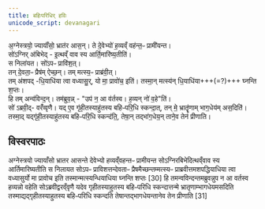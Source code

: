 ```yaml
---
title: बहिःपरिधिर् हविः
unicode_script: devanagari
---
```


अ॒ग्नेस्त्रयो॒ ज्यायाँ॑सो॒ भ्रात॑र आस॒न्। ते दे॒वेभ्यो॑ ह॒व्यव्ँ वह॑न्त॒ᳶ प्रामी॑यन्त।  
सो॑ऽग्निर् अ॑बिभेद् - इ॒त्थव्ँ वाव स्य आर्ति॒मारि॑ष्य॒तीति॑।  
स निला॑यत। सो॑ऽपᳶ प्रावि॑श॒त्।  
तन् दे॒वता॒ᳶ प्रैष॑म् ऐच्छ॒न्। तम् मत्स्य॒ᳶ प्राब्र॑वी॒त्।  
तम् अ॑शपद् -धि॒याधि॑या त्वा वध्यासु॒र्, यो मा॒ प्रावो॑च॒ इति॑। तस्मा॒न् मत्स्य॑न् धि॒याधि॑या+++(=?)+++ घ्नन्ति श॒प्तः।  
हि तम् अन्व॑विन्द॒न्। तम॑ब्रुव॒न्न् - "उप॑ न॒ आ व॑र्तस्व। ह॒व्यन् नो॑ व॒हे"ति॑।  
सो॑ ऽब्रवी॒द्- वरँ॑व्वृणै। यद् ए॒व गृ॑ही॒तस्याहु॑तस्य बहिᳶपरि॒धि स्कन्दा॒त्, तन् मे॒ भ्रातॄृ॑णाम् भाग॒धेय॑म् अस॒दिति॑।  
तस्मा॒द् यद्गृ॑ही॒तस्याहु॑तस्य बहिᳶपरि॒धि स्कन्द॑ति॒, तेषा॒न् तद्भा॑ग॒धेय॒न् ताने॒व तेन॑ प्रीणाति। 

## विस्वरपाठः
अग्नेस्त्रयो ज्यायाँसो भ्रातर आसन्ते देवेभ्यो हव्यव्ँवहन्तᳶ प्रामीयन्त सोऽग्निरबिभेदित्थव्ँवाव स्य आर्तिमारिष्यतीति स निलायत सोऽपᳶ प्राविशत्तन्देवताᳶ प्रैषमैच्छन्तम्मत्स्यᳶ प्राब्रवीत्तमशपद्धियाधिया त्वा वध्यासुर्यो मा प्रावोच इति तस्मान्मत्स्यन्धियाधिया घ्नन्ति शप्तः [30]
हि तमन्वविन्दन्तमब्रुवन्नुप न आ वर्तस्व हव्यन्नो वहेति सोऽब्रवीद्वरव्ँवृणै यदेव गृहीतस्याहुतस्य बहिᳶपरिधि स्कन्दात्तन्मे भ्रातृणाम्भागधेयमसदिति तस्माद्यद्गृहीतस्याहुतस्य बहिᳶपरिधि स्कन्दति तेषान्तद्भागधेयन्तानेव तेन प्रीणाति [31]